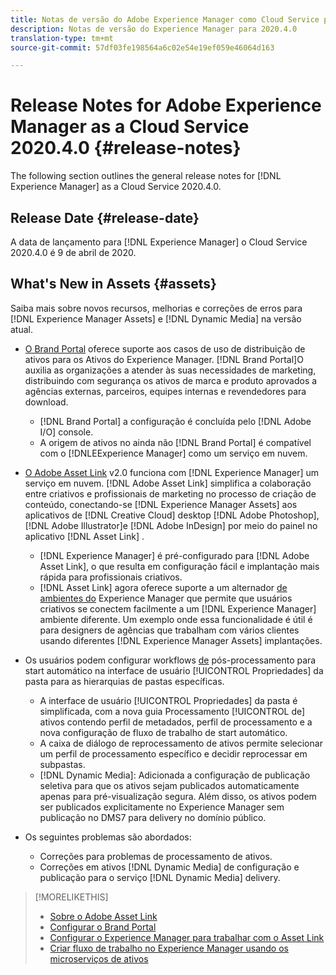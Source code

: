 ```yaml
---
title: Notas de versão do Adobe Experience Manager como Cloud Service para 2020.4.0
description: Notas de versão do Experience Manager para 2020.4.0
translation-type: tm+mt
source-git-commit: 57df03fe198564a6c02e54e19ef059e46064d163

---
```



# Release Notes for Adobe Experience Manager as a Cloud Service 2020.4.0 {#release-notes}

The following section outlines the general release notes for [!DNL Experience Manager] as a Cloud Service 2020.4.0.

## Release Date {#release-date}

A data de lançamento para [!DNL Experience Manager] o Cloud Service 2020.4.0 é 9 de abril de 2020.

## What&#39;s New in Assets {#assets}

Saiba mais sobre novos recursos, melhorias e correções de erros para [!DNL Experience Manager Assets] e [!DNL Dynamic Media] na versão atual.

* [O Brand Portal](https://docs.adobe.com/content/help/en/experience-manager-brand-portal/using/home.html) oferece suporte aos casos de uso de distribuição de ativos para os Ativos do Experience Manager. [!DNL Brand Portal]O auxilia as organizações a atender às suas necessidades de marketing, distribuindo com segurança os ativos de marca e produto aprovados a agências externas, parceiros, equipes internas e revendedores para download.
   * [!DNL Brand Portal] a configuração é concluída pelo [!DNL Adobe I/O] console.
   * A origem de ativos no ainda não [!DNL Brand Portal] é compatível com o [!DNLEExperience Manager] como um serviço em nuvem.

* [O Adobe Asset Link](https://helpx.adobe.com/br/enterprise/using/adobe-asset-link.html) v2.0 funciona com [!DNL Experience Manager] um serviço em nuvem. [!DNL Adobe Asset Link] simplifica a colaboração entre criativos e profissionais de marketing no processo de criação de conteúdo, conectando-se [!DNL Experience Manager Assets] aos aplicativos de [!DNL Creative Cloud] desktop [!DNL Adobe Photoshop], [!DNL Adobe Illustrator]e [!DNL Adobe InDesign] por meio do painel no aplicativo [!DNL Asset Link] .
   * [!DNL Experience Manager] é pré-configurado para [!DNL Adobe Asset Link], o que resulta em configuração [](https://helpx.adobe.com/enterprise/using/configure-aem-assets-for-asset-link.html) fácil e implantação mais rápida para profissionais criativos.
   * [!DNL Asset Link] agora oferece suporte a um alternador [de ambientes do](https://helpx.adobe.com/enterprise/using/manage-assets-using-adobe-asset-link.html#UseAdobeAssetLink) Experience Manager que permite que usuários criativos se conectem facilmente a um [!DNL Experience Manager] ambiente diferente. Um exemplo onde essa funcionalidade é útil é para designers de agências que trabalham com vários clientes usando diferentes [!DNL Experience Manager Assets] implantações.

* Os usuários podem configurar workflows [de](/help/assets/asset-microservices-configure-and-use.md#post-processing-workflows) pós-processamento para start automático na interface de usuário [!UICONTROL Propriedades] da pasta para as hierarquias de pastas específicas.
   * A interface de usuário [!UICONTROL Propriedades] da pasta é simplificada, com a nova guia Processamento [!UICONTROL de] ativos contendo perfil de metadados, perfil de processamento e a nova configuração de fluxo de trabalho de start automático.
   * A caixa de diálogo de reprocessamento de ativos permite selecionar um perfil de processamento específico e decidir reprocessar em subpastas.
   * [!DNL Dynamic Media]: Adicionada a configuração de publicação seletiva para que os ativos sejam publicados automaticamente apenas para pré-visualização segura. Além disso, os ativos podem ser publicados explicitamente no Experience Manager sem publicação no DMS7 para delivery no domínio público.

* Os seguintes problemas são abordados:
   * Correções para problemas de processamento de ativos.
   * Correções em ativos [!DNL Dynamic Media] de configuração e publicação para o serviço [!DNL Dynamic Media] delivery.

>[!MORELIKETHIS]
>
>* [Sobre o Adobe Asset Link](https://www.adobe.com/creativecloud/business/enterprise/adobe-asset-link.html)
>* [Configurar o Brand Portal](https://docs.adobe.com/content/help/en/experience-manager-brand-portal/using/publish/configure-aem-assets-with-brand-portal.html)
>* [Configurar o Experience Manager para trabalhar com o Asset Link](https://helpx.adobe.com/enterprise/using/configure-aem-assets-for-asset-link.html)
>* [Criar fluxo de trabalho no Experience Manager usando os microserviços de ativos](https://docs.adobe.com/content/help/en/experience-manager-cloud-service/assets/manage/asset-microservices-configure-and-use.html#post-processing-workflows)

